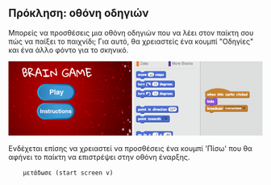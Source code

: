 ## Πρόκληση: οθόνη οδηγιών

Μπορείς να προσθέσεις μια οθόνη οδηγιών που να λέει στον παίκτη σου πώς να παίξει το παιχνίδι; Για αυτό, θα χρειαστείς ένα κουμπί "Οδηγίες" και ένα άλλο φόντο για το σκηνικό.

![screenshot](images/brain-instructions.png)

Ενδέχεται επίσης να χρειαστεί να προσθέσεις ένα κουμπί 'Πίσω' που θα αφήνει το παίκτη να επιστρέψει στην οθόνη έναρξης.

```blocks3
    μετάδωσε (start screen v)
```